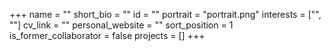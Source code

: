+++
name = ""
short_bio = ""
id = ""
portrait = "portrait.png"
interests = ["", ""]
cv_link = ""
personal_website = ""
sort_position = 1
is_former_collaborator = false
projects = []
+++

